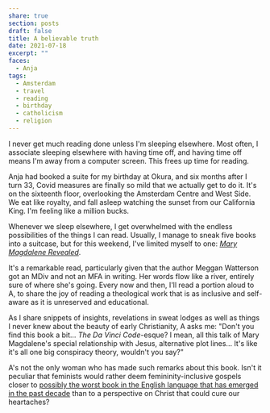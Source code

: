 ```yaml
---
share: true
section: posts
draft: false
title: A believable truth
date: 2021-07-18
excerpt: ""
faces:
  - Anja
tags:
  - Amsterdam
  - travel
  - reading
  - birthday
  - catholicism
  - religion
---
```


I never get much reading done unless I'm sleeping elsewhere. Most often, I associate sleeping elsewhere with having time off, and having time off means I'm away from a computer screen. This frees up time for reading.

Anja had booked a suite for my birthday at Okura, and six months after I turn 33, Covid measures are finally so mild that we actually get to do it. It's on the sixteenth floor, overlooking the Amsterdam Centre and West Side. We eat like royalty, and fall asleep watching the sunset from our California King. I'm feeling like a million bucks.

Whenever we sleep elsewhere, I get overwhelmed with the endless possibilities of the things I can read. Usually, I manage to sneak five books into a suitcase, but for this weekend, I've limited myself to one: _[Mary Magdalene Revealed](https://www.goodreads.com/en/book/show/42452986)_.

It's a remarkable read, particularly given that the author Meggan Watterson got an MDiv and not an MFA in writing. Her words flow like a river, entirely sure of where she's going. Every now and then, I'll read a portion aloud to A, to share the joy of reading a theological work that is as inclusive and self-aware as it is unreserved and educational.

As I share snippets of insights, revelations in sweat lodges as well as things I never knew about the beauty of early Christianity, A asks me: "Don't you find this book a bit... _The Da Vinci Code_-esque? I mean, all this talk of Mary Magdalene's special relationship with Jesus, alternative plot lines... It's like it's all one big conspiracy theory, wouldn't you say?"

A's not the only woman who has made such remarks about this book. Isn't it peculiar that feminists would rather deem femininity-inclusive gospels closer to [possibly the worst book in the English language that has emerged in the past decade](https://www.goodreads.com/review/show/1400331) than to a perspective on Christ that could cure our heartaches?